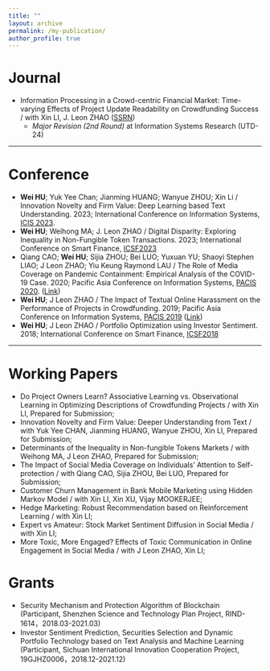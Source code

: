 ```yaml
---
title: ""
layout: archive
permalink: /my-publication/
author_profile: true
---
```


# Journal 

- Information Processing in a Crowd-centric Financial Market: Time-varying Effects of Project Update Readability on Crowdfunding Success / with Xin LI, J. Leon ZHAO ([SSRN](https://papers.ssrn.com/sol3/papers.cfm?abstract_id=3925150))
  - *Major Revision (2nd Round)* at Information Systems Research (UTD-24)

---

# Conference 

- **Wei HU**; Yuk Yee Chan; Jianming HUANG; Wanyue ZHOU; Xin Li / Innovation Novelty and Firm Value: Deep Learning based Text Understanding. 2023; International Conference on Information Systems, [ICIS 2023](https://icis2023.aisconferences.org/).
- **Wei HU**; Weihong MA; J. Leon ZHAO / Digital Disparity: Exploring Inequality in Non-Fungible Token Transactions. 2023; International Conference on Smart Finance, [ICSF2023](https://cbit.cuhk.edu.cn/ICSF/ICSF23/index.html)
- Qiang CAO; **Wei HU**; Sijia ZHOU; Bei LUO; Yuxuan YU; Shaoyi Stephen LIAO; J Leon ZHAO; Yiu Keung Raymond LAU / The Role of Media Coverage on Pandemic Containment: Empirical Analysis of the COVID-19 Case. 2020; Pacific Asia Conference on Information Systems, [PACIS 2020](https://aisel.aisnet.org/pacis2020/). ([Link](https://aisel.aisnet.org/pacis2020/162/))
- **Wei HU**; J Leon ZHAO / The Impact of Textual Online Harassment on the Performance of Projects in Crowdfunding. 2019; Pacific Asia Conference on Information Systems, [PACIS 2019](https://aisel.aisnet.org/pacis2019/) ([Link](https://aisel.aisnet.org/pacis2019/156/))
- **Wei HU**; J Leon ZHAO / Portfolio Optimization using Investor Sentiment. 2018; International Conference on Smart Finance, [ICSF2018](http://epic.is.cityu.edu.hk/ICSF18/)

---

# Working Papers

- Do Project Owners Learn? Associative Learning vs. Observational Learning in Optimizing Descriptions of Crowdfunding Projects / with Xin LI, Prepared for Submission;
- Innovation Novelty and Firm Value: Deeper Understanding from Text / with Yuk Yee CHAN, Jianming HUANG, Wanyue ZHOU, Xin LI, Prepared for Submission;
- Determinants of the Inequality in Non-fungible Tokens Markets / with Weihong MA, J Leon ZHAO, Prepared for Submission;
- The Impact of Social Media Coverage on Individuals’ Attention to Self-protection / with Qiang CAO, Sijia ZHOU, Bei LUO, Prepared for Submission;
- Customer Churn Management in Bank Mobile Marketing using Hidden Markov Model / with Xin LI, Xin XU, Vijay MOOKERJEE;
- Hedge Marketing: Robust Recommendation based on Reinforcement Learning / with Xin LI;
- Expert vs Amateur: Stock Market Sentiment Diffusion in Social Media / with Xin LI;
- More Toxic, More Engaged? Effects of Toxic Communication in Online Engagement in Social Media / with J Leon ZHAO, Xin LI;

# Grants

- Security Mechanism and Protection Algorithm of Blockchain (Participant, Shenzhen Science and Technology Plan Project, RIND-1614，2018.03-2021.03)
- Investor Sentiment Prediction, Securities Selection and Dynamic Portfolio Technology based on Text Analysis and Machine Learning (Participant, Sichuan International Innovation Cooperation Project, 19GJHZ0006，2018.12-2021.12)